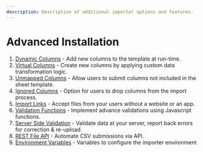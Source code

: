 ```yaml
---
description: Description of additional importer options and features.
---
```


# Advanced Installation

1. [Dynamic Columns](dynamic-columns.md) - Add new columns to the template at run-time.
2. [Virtual Columns](virtual-columns.md) - Create new columns by applying custom data transformation logic.
3. [Unmapped Columns](unmapped-columns.md) - Allow users to submit columns not included in the sheet template.
4. [Ignored Columns](ignored-columns.md) - Option for users to drop columns from the import process.
5. [Import Links](import-links.md) - Accept files from your users without a website or an app.
6. [Validation Functions](validation-functions.md) - Implement advance validations using Javascript functions.
7. [Server Side Validation](server-side-validation.md) - Validate data at your server, report back errors for correction & re-upload.
8. [REST File API](import-links.md) - Automate CSV submissions via API.
9. [Environment Variables](environment-variables.md) - Variables to configure the importer environment
